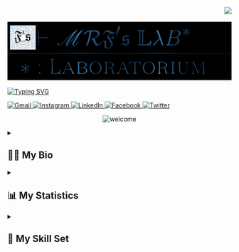 <!--CDN for bootstrap-icons-->
<link rel="stylesheet" href="https://cdn.jsdelivr.net/npm/bootstrap-icons@1.10.3/font/bootstrap-icons.css">

<p align="right">
    <img src="https://komarev.com/ghpvc/?username=m-RezaFahlevi&color=316794&style=plastic&label=👁️+Profile+Views">
</p>

<a href="https://m-rezafahlevi.github.io" target="_blank">
<img alt="MRF Laboratorium" src="www/MRFLabLogoBbDarkwithFLogo.png"/>
</a>

[![Typing SVG](https://readme-typing-svg.demolab.com?font=Source+Code+Pro&duration=1500&pause=1000&color=316794&width=435&lines=Founder+of+MRF+Laboratorium+Website;Computer+Science+Alumnus;A+Long+Life+Learner)](https://git.io/typing-svg)

<a href="mailto:muhammadrezafahlevi666@gmail.com">
	<img alt="Gmail" src="https://img.shields.io/badge/Gmail-D14836?style=for-the-badge&logo=gmail&logoColor=white"/>
</a>
<a href="https://instagram.com/muhammmadrezafahlevi666" target="_blank">
	<img alt="Instagram" src="https://img.shields.io/badge/Instagram-%23E4405F.svg?style=for-the-badge&logo=Instagram&logoColor=white"/>
</a>
<a href="https://www.linkedin.com/in/muhammad-reza-f-a12514135?lipi=urn%3Ali%3Apage%3Ad_flagship3_profile_view_base_contact_details%3BXsRXgkI9R4W1R4zqh3OmPQ%3D%3D"
   target="_blank">
	<img alt="LinkedIn" src="https://img.shields.io/badge/linkedin-%230077B5.svg?style=for-the-badge&logo=linkedin&logoColor=white"/>
</a>
<a href="https://www.facebook.com/M.RezaFahlevis/" target="_blank">
	<img alt="Facebook" src="https://img.shields.io/badge/Facebook-%231877F2.svg?style=for-the-badge&logo=Facebook&logoColor=white"/>
</a>
<a href="https://twitter.com/MrfLaboratorium" target="_blank">
	<img alt="Twitter" src="https://img.shields.io/badge/Twitter-%231DA1F2.svg?style=for-the-badge&logo=Twitter&logoColor=white"/>
</a>

<p align="center">
	<img alt="welcome" src="https://media.tenor.com/iVCiM9W7cvYAAAAd/welcome.gif"/>
</p>

<details>
	<summary><h2><b>👨‍🏫 My Bio</b></h2></summary>
	<p>👋 Hi there, here just a 🇮🇩 person who feel delightful in <i>science of computation</i> 💻📚.
	I use this GitHub as a place of repository of my works ✒️ such as
	code, R package, notebook, and manuscript.<br/>
	I am <i>a cum laude computer science graduated</i> 🎓 and my speciality are
	<b>Heuristic Method, Numerical Analysis, Probability Theory & Stochastics Proccess, Statistics.</b><br/>
	My current interest are <b>Evolutionary Algorithms and Genetic Algorithms : Theory and Practice.</b></p>
</details>

<details>
	<summary><h2><b>📊 My Statistics</b></h2></summary>
	<p align="center">
		<a href="#">
        		<img alt="Trophy" 
        		src="https://github-profile-trophy.vercel.app/?username=m-RezaFahlevi&row=1&column=6&margin-w=20&theme=flat&no-bg=true&no-frame=true"/>
		</a>
		<a href="#">
        		<img alt="GitHubStreakStats" src="https://github-readme-streak-stats.herokuapp.com/?user=m-RezaFahlevi&stroke=25A8E1&ring=316794&fire=4a9ee2&currStreakNum=4a9ee2&sideNums=4a9ee2&currStreakLabel=4a9ee2"/>
		</a>
		<a href="#">
			<img alt="GithubStats" src="https://bad-apple-github-readme.vercel.app/api?show_bg=1&username=m-RezaFahlevi&count_private=true&show_icons=true&hide_border=false&icon_color=25A8E1&title_color=316794&text_color=3B4252&bg_color=ffffff"/>
		</a>
		<a href="#">
			<img alt="Top Language" src="https://github-readme-stats.vercel.app/api/top-langs/?username=m-RezaFahlevi&langs_count=20&hide=html,css,prolog,xslt,perl,jupyter%20notebook&layout=compact">
		</a>
	</p>
</details>

<details>
	<summary><h2><b>🚀 My Skill Set</b></h2></summary>
	<i class="bi bi-code-slash"></i> Web development

![Bootstrap](https://img.shields.io/badge/bootstrap-%23563D7C.svg?style=for-the-badge&logo=bootstrap&logoColor=white) ![CSS3](https://img.shields.io/badge/css3-%231572B6.svg?style=for-the-badge&logo=css3&logoColor=white) ![JavaScript](https://img.shields.io/badge/javascript-%23323330.svg?style=for-the-badge&logo=javascript&logoColor=%23F7DF1E) ![HTML5](https://img.shields.io/badge/html5-%23E34F26.svg?style=for-the-badge&logo=html5&logoColor=white) ![Git](https://img.shields.io/badge/git-%23F05033.svg?style=for-the-badge&logo=git&logoColor=white) ![GitHub](https://img.shields.io/badge/github-%23121011.svg?style=for-the-badge&logo=github&logoColor=white) ![Shell Script](https://img.shields.io/badge/shell_script-%23121011.svg?style=for-the-badge&logo=gnu-bash&logoColor=white) ![MySQL](https://img.shields.io/badge/mysql-%2300f.svg?style=for-the-badge&logo=mysql&logoColor=white) ![MariaDB](https://img.shields.io/badge/MariaDB-003545?style=for-the-badge&logo=mariadb&logoColor=white) ![R](https://img.shields.io/badge/r-%23276DC3.svg?style=for-the-badge&logo=r&logoColor=white) ![Markdown](https://img.shields.io/badge/markdown-%23000000.svg?style=for-the-badge&logo=markdown&logoColor=white)

<i class="bi bi-terminal"></i> Computation

![C++](https://img.shields.io/badge/c++-%2300599C.svg?style=for-the-badge&logo=c%2B%2B&logoColor=white) ![R](https://img.shields.io/badge/r-%23276DC3.svg?style=for-the-badge&logo=r&logoColor=white) ![Python](https://img.shields.io/badge/python-3670A0?style=for-the-badge&logo=python&logoColor=ffdd54) ![Julia](https://img.shields.io/badge/-Julia-9558B2?style=for-the-badge&logo=julia&logoColor=white) ![Octave](https://img.shields.io/badge/OCTAVE-darkblue?style=for-the-badge&logo=octave&logoColor=fcd683) ![Java](https://img.shields.io/badge/java-%23ED8B00.svg?style=for-the-badge&logo=java&logoColor=white) ![OpenCV](https://img.shields.io/badge/opencv-%23white.svg?style=for-the-badge&logo=opencv&logoColor=white) 

<i class="bi bi-laptop"></i> Operating Systems

![Fedora](https://img.shields.io/badge/Fedora-294172?style=for-the-badge&logo=fedora&logoColor=white) ![Windows](https://img.shields.io/badge/Windows-0078D6?style=for-the-badge&logo=windows&logoColor=white) ![Android](https://img.shields.io/badge/Android-3DDC84?style=for-the-badge&logo=android&logoColor=white)

<i class="bi bi-code-square"></i> Code Editors and IDE

![Visual Studio Code](https://img.shields.io/badge/Visual%20Studio%20Code-0078d7.svg?style=for-the-badge&logo=visual-studio-code&logoColor=white) ![RStudio](https://img.shields.io/badge/RStudio-4285F4?style=for-the-badge&logo=rstudio&logoColor=white) ![Vim](https://img.shields.io/badge/VIM-%2311AB00.svg?style=for-the-badge&logo=vim&logoColor=white) ![Jupyter Notebook](https://img.shields.io/badge/jupyter-%23FA0F00.svg?style=for-the-badge&logo=jupyter&logoColor=white) ![Notepad++](https://img.shields.io/badge/Notepad++-90E59A.svg?style=for-the-badge&logo=notepad%2b%2b&logoColor=black) ![Sublime Text](https://img.shields.io/badge/sublime_text-%23575757.svg?style=for-the-badge&logo=sublime-text&logoColor=important)

Etc

![LaTeX](https://img.shields.io/badge/latex-%23008080.svg?style=for-the-badge&logo=latex&logoColor=white)
</details>
